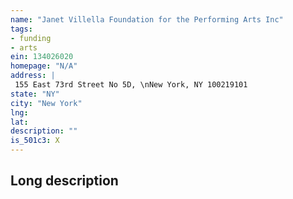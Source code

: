 ```yaml
---
name: "Janet Villella Foundation for the Performing Arts Inc"
tags:
- funding
- arts
ein: 134026020
homepage: "N/A"
address: |
 155 East 73rd Street No 5D, \nNew York, NY 100219101
state: "NY"
city: "New York"
lng: 
lat: 
description: ""
is_501c3: X
---
```


## Long description


